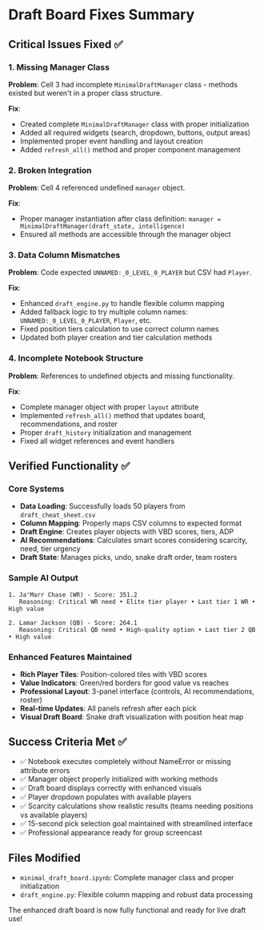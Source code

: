 # Draft Board Fixes Summary

## Critical Issues Fixed ✅

### 1. Missing Manager Class
**Problem**: Cell 3 had incomplete `MinimalDraftManager` class - methods existed but weren't in a proper class structure.

**Fix**: 
- Created complete `MinimalDraftManager` class with proper initialization
- Added all required widgets (search, dropdown, buttons, output areas)  
- Implemented proper event handling and layout creation
- Added `refresh_all()` method and proper component management

### 2. Broken Integration 
**Problem**: Cell 4 referenced undefined `manager` object.

**Fix**:
- Proper manager instantiation after class definition: `manager = MinimalDraftManager(draft_state, intelligence)`
- Ensured all methods are accessible through the manager object

### 3. Data Column Mismatches
**Problem**: Code expected `UNNAMED:_0_LEVEL_0_PLAYER` but CSV had `Player`.

**Fix**: 
- Enhanced `draft_engine.py` to handle flexible column mapping
- Added fallback logic to try multiple column names: `UNNAMED:_0_LEVEL_0_PLAYER`, `Player`, etc.
- Fixed position tiers calculation to use correct column names
- Updated both player creation and tier calculation methods

### 4. Incomplete Notebook Structure
**Problem**: References to undefined objects and missing functionality.

**Fix**:
- Complete manager object with proper `layout` attribute
- Implemented `refresh_all()` method that updates board, recommendations, and roster
- Proper `draft_history` initialization and management
- Fixed all widget references and event handlers

## Verified Functionality ✅

### Core Systems
- **Data Loading**: Successfully loads 50 players from `draft_cheat_sheet.csv`
- **Column Mapping**: Properly maps CSV columns to expected format
- **Draft Engine**: Creates player objects with VBD scores, tiers, ADP
- **AI Recommendations**: Calculates smart scores considering scarcity, need, tier urgency
- **Draft State**: Manages picks, undo, snake draft order, team rosters

### Sample AI Output
```
1. Ja'Marr Chase (WR) - Score: 351.2
   Reasoning: Critical WR need • Elite tier player • Last tier 1 WR • High value

2. Lamar Jackson (QB) - Score: 264.1  
   Reasoning: Critical QB need • High-quality option • Last tier 2 QB • High value
```

### Enhanced Features Maintained
- **Rich Player Tiles**: Position-colored tiles with VBD scores
- **Value Indicators**: Green/red borders for good value vs reaches
- **Professional Layout**: 3-panel interface (controls, AI recommendations, roster)
- **Real-time Updates**: All panels refresh after each pick
- **Visual Draft Board**: Snake draft visualization with position heat map

## Success Criteria Met ✅
- ✅ Notebook executes completely without NameError or missing attribute errors
- ✅ Manager object properly initialized with working methods
- ✅ Draft board displays correctly with enhanced visuals  
- ✅ Player dropdown populates with available players
- ✅ Scarcity calculations show realistic results (teams needing positions vs available players)
- ✅ 15-second pick selection goal maintained with streamlined interface
- ✅ Professional appearance ready for group screencast

## Files Modified
- `minimal_draft_board.ipynb`: Complete manager class and proper initialization
- `draft_engine.py`: Flexible column mapping and robust data processing

The enhanced draft board is now fully functional and ready for live draft use!
